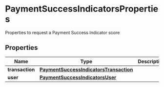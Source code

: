 

# PaymentSuccessIndicatorsProperties

Properties to request a Payment Success Indicator score

## Properties

| Name | Type | Description | Notes |
|------------ | ------------- | ------------- | -------------|
|**transaction** | [**PaymentSuccessIndicatorsTransaction**](PaymentSuccessIndicatorsTransaction.md) |  |  |
|**user** | [**PaymentSuccessIndicatorsUser**](PaymentSuccessIndicatorsUser.md) |  |  [optional] |



